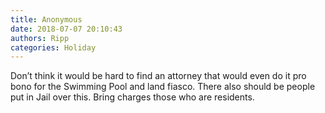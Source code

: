 ```yaml
---
title: Anonymous
date: 2018-07-07 20:10:43
authors: Ripp
categories: Holiday
---
```


 Don’t think it would be hard to find an attorney that would even do it pro bono for the Swimming Pool and land fiasco. There also should be people put in Jail over this. Bring charges those who are residents.